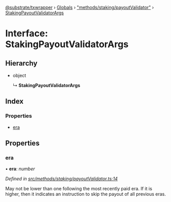 [@substrate/txwrapper](../README.md) › [Globals](../globals.md) › ["methods/staking/payoutValidator"](../modules/_methods_staking_payoutvalidator_.md) › [StakingPayoutValidatorArgs](_methods_staking_payoutvalidator_.stakingpayoutvalidatorargs.md)

# Interface: StakingPayoutValidatorArgs

## Hierarchy

* object

  ↳ **StakingPayoutValidatorArgs**

## Index

### Properties

* [era](_methods_staking_payoutvalidator_.stakingpayoutvalidatorargs.md#era)

## Properties

###  era

• **era**: *number*

*Defined in [src/methods/staking/payoutValidator.ts:14](https://github.com/paritytech/txwrapper/blob/c530205/src/methods/staking/payoutValidator.ts#L14)*

May not be lower than one following the most recently paid era. If it is
higher, then it indicates an instruction to skip the payout of all
previous eras.
